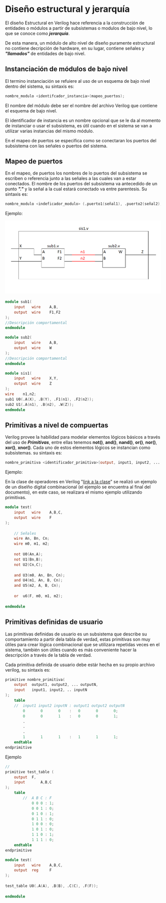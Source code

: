 # Diseño estructural y jerarquía 

El diseño Estructural en Verilog hace referencia a la construcción de entidades o módulos a partir de subsistemas o modulos de bajo nivel, lo que se conoce como ***jerarquía***.

De esta manera, un módulo de alto nivel de diseño puramente estructural no contiene decripción de hardware, en su lugar, contiene señales y ***"llamados"*** de entidades de bajo nivel. 

## Instanciación de módulos de bajo nivel 

El termino instanciación se refuiere al uso de un esquema de bajo nivel dentro del sistema, su sintaxis es:

```verilog
nombre_modulo <identifcador_instancia>(mapeo_puertos);
```

El nombre del módulo debe ser el nombre del archivo Verilog que contiene el esquema de bajo nivel.

El identificador de instancia es un nombre opcional que se le da al momento de instanciar o usar el subsistema, es útil cuando en el sistema se van a utilizar varias instancias del mismo módulo. 

En el mapeo de puertos se especifica como se conectaran los puertos del subsistema con las señales o puertos del sistema. 

## Mapeo de puertos 
En el mapeo, de puertos los nombres de lo puertos del subsistema se escriben o referencia junto a las señales a las cuales van a estar conectados. El nombre de los puertos del subsistema va antecedido de un punto ***"."*** y la señal a la cual estará conectado va entre parentesis. Su sintaxis es:

```verilog
nombre_modulo <indeficador_modulo> (.puerto1(señal1), .puerto2(señal2), ... .puertoN(señalN));
```
Ejemplo:

![Sistema1 sub1 y sub2](images/d1.png)

```verilog
module sub1(
    input   wire    A,B,
    output  wire    F1,F2
);
//Descripción comportamental
endmodule 
```
```verilog
module sub2(
    input   wire    A,B,
    output  wire    W
);
//Descripción comportamental
endmodule 
```
```verilog
module sis1(
    input   wire    X,Y,
    output  wire    Z
);
wire    n1,n2;
sub1 U0(.A(X), .B(Y), .F1(n1), .F2(n2));
sub2 U1(.A(n1), .B(n2), .W(Z));
endmodule 
```
## Primitivas a nivel de compuertas
Verilog provee la habilidad para modelar elementos lógicos básicos a través del uso de ***Primitivas***, entre ellas tenemos **not()**, **and()**, **nand()**, **or()**, **nor()**, **xor()**, **xnor()**. Cada uno de estos elementos lógicos se instancian como subsistemas. su sintaxis es:

```verilog
nombre_primitiva <identificador_primitiva>(output, input1, input2, ... inputN);
```

Ejemplo:

En la clase de operadores en Verilog "[link a la clase](https://github.com/Darvock2640/ArquitecturaProcesadores/blob/master/PrimerCorte/OperadoresVerilog/Operadores%20en%20Verilog.md)" se realizó un ejemplo de un diselño digital combinacional (el ejemplo se encuentra al final del documento), en este caso, se realizara el mismo ejemplo  utilizando primitivas. 

```verilog
module test(
	input	wire	A,B,C,
	output	wire	F
);

	// Señales
	wire An, Bn, Cn;
	wire m0, m1, m2;

	not U0(An,A);
	not U1(Bn,B);
	not U2(Cn,C);

	and U3(m0, An, Bn, Cn);
	and U4(m1, An, B, Cn);
	and U5(m2, A, B, Cn);

	or  u6(F, m0, m1, m2); 

endmodule 
```
## Primitivas definidas de usuario 

Las primitivas definidas de usuario es un subsistema que describe su comportamiento a partir dela tabla de verdad, estas primitivas son muy útiles para crear lógica combinacional que se utilizara repetidas veces en el sistema, también son útiles cuando es más conveniente hacer la descripción a través de la tabla de verdad. 

Cada primitiva definida de usuario debe estár hecha en su propio archivo verilog, su sintaxis es:

```verilog
primitive nombre_primitiva(
    output  output1, output2, ... outputN,
    input   input1, input2, .. inputN
);
    table
    //  input1 input2 inputN : output1 output2 outputN
        0       0       0    :   0       0       0;
        0       0       1    :   0       0       1;
        .
        .
        .
        1       1       1    :   1       1       1;
    endtable
endprimitive 
```
Ejemplo 

```verilog
//
primitive test_table (
	output	F,
	input		A,B,C
);
	table 
		//  A B C : F
		    0 0 0 : 1;
			0 0 1 : 0;
			0 1 0 : 1;
			0 1 1 : 0;
			1 0 0 : 0;
			1 0 1 : 0;
			1 1 0 : 1;
			1 1 1 : 0;
	endtable 
endprimitive 
```
```verilog
module test(
	input	wire	A,B,C,
	output	reg	    F
);

test_table U0(.A(A), .B(B), .C(C), .F(F));

endmodule 
```
